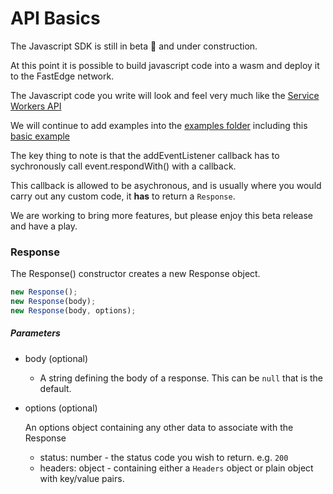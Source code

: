 # API Basics

The Javascript SDK is still in beta 🚧 and under construction.

At this point it is possible to build javascript code into a wasm and deploy it to the FastEdge
network.

The Javascript code you write will look and feel very much like the
[Service Workers API](https://developer.mozilla.org/en-US/docs/Web/API/Service_Worker_API)

We will continue to add examples into the [examples folder](./examples) including this
[basic example](./examples/basic.js)

The key thing to note is that the addEventListener callback has to sychronously call
event.respondWith() with a callback.

This callback is allowed to be asychronous, and is usually where you would carry out any custom
code, it **has** to return a `Response`.

We are working to bring more features, but please enjoy this beta release and have a play.

### Response

The Response() constructor creates a new Response object.

```js
new Response();
new Response(body);
new Response(body, options);
```

##### Parameters

- body (optional)

  - A string defining the body of a response. This can be `null` that is the default.

- options (optional)

  An options object containing any other data to associate with the Response

  - status: number - the status code you wish to return. e.g. `200`
  - headers: object - containing either a `Headers` object or plain object with key/value pairs.
